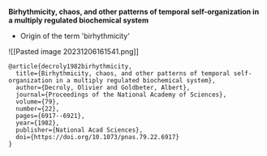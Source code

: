 
**Birhythmicity, chaos, and other patterns of temporal self-organization in a multiply regulated biochemical system**

* Origin of the term 'birhythmicity'


![[Pasted image 20231206161541.png]]


```
@article{decroly1982birhythmicity,
  title={Birhythmicity, chaos, and other patterns of temporal self-organization in a multiply regulated biochemical system},
  author={Decroly, Olivier and Goldbeter, Albert},
  journal={Proceedings of the National Academy of Sciences},
  volume={79},
  number={22},
  pages={6917--6921},
  year={1982},
  publisher={National Acad Sciences},
  doi={https://doi.org/10.1073/pnas.79.22.6917}
}
```